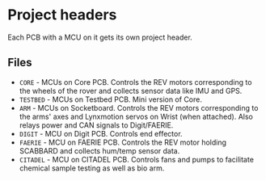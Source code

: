 # Project headers

Each PCB with a MCU on it gets its own project header.

## Files

* `CORE` - MCUs on Core PCB. Controls the REV motors corresponding to
the wheels of the rover and collects sensor data like IMU and GPS.
* `TESTBED` - MCUs on Testbed PCB. Mini version of Core.
* `ARM` - MCUs on Socketboard. Controls the REV motors corresponding to
the arms' axes and Lynxmotion servos on Wrist (when attached).
Also relays power and CAN signals to Digit/FAERIE.
* `DIGIT` - MCU on Digit PCB. Controls end effector.
* `FAERIE` - MCU on FAERIE PCB. Controls the REV motor holding SCABBARD
and collects hum/temp sensor data.
* `CITADEL` - MCU on CITADEL PCB. Controls fans and pumps to facilitate
chemical sample testing as well as bio arm.
